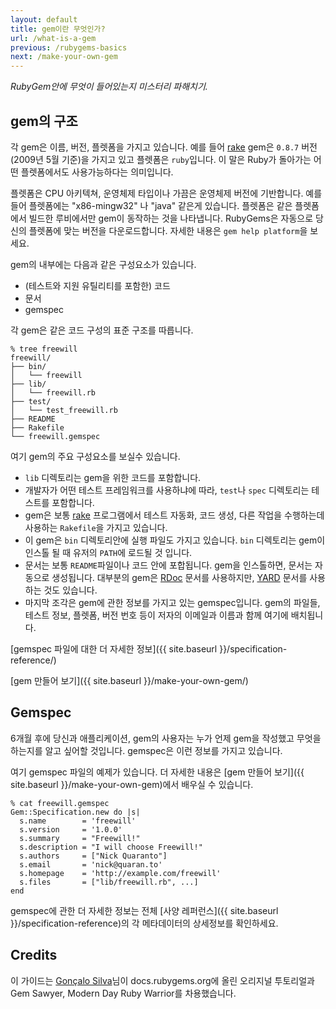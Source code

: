 ```yaml
---
layout: default
title: gem이란 무엇인가?
url: /what-is-a-gem
previous: /rubygems-basics
next: /make-your-own-gem
---
```


<em class="t-gray">RubyGem안에 무엇이 들어있는지 미스터리 파해치기.</em>

gem의 구조
------------------

각 gem은 이름, 버전, 플렛폼을 가지고 있습니다. 예를 들어
[rake](http://rubygems.org/gems/rake) gem은 `0.8.7` 버전 (2009년 5월 기준)을
가지고 있고 플렛폼은 `ruby`입니다. 이 말은 Ruby가 돌아가는 어떤 플렛폼에서도
사용가능하다는 의미입니다.

플렛폼은 CPU 아키텍쳐, 운영체제 타입이나 가끔은 운영체제 버전에 기반합니다.
예를 들어 플렛폼에는 "x86-mingw32" 나 "java" 같은게 있습니다. 플렛폼은
같은 플렛폼에서 빌드한 루비에서만 gem이 동작하는 것을 나타냅니다. RubyGems은
자동으로 당신의 플렛폼에 맞는 버전을 다운로드합니다. 자세한 내용은
`gem help platform`을 보세요.

gem의 내부에는 다음과 같은 구성요소가 있습니다.

* (테스트와 지원 유틸리티를 포함한) 코드
* 문서
* gemspec

각 gem은 같은 코드 구성의 표준 구조를 따릅니다.

    % tree freewill
    freewill/
    ├── bin/
    │   └── freewill
    ├── lib/
    │   └── freewill.rb
    ├── test/
    │   └── test_freewill.rb
    ├── README
    ├── Rakefile
    └── freewill.gemspec

여기 gem의 주요 구성요소를 보실수 있습니다.

* `lib` 디렉토리는 gem을 위한 코드를 포함합니다.
* 개발자가 어떤 테스트 프레임워크를 사용하냐에 따라, `test`나 `spec` 디렉토리는
  테스트를 포함합니다.
* gem은 보통 [rake](https://rubygems.org/gems/rake) 프로그램에서 테스트 자동화,
  코드 생성, 다른 작업을 수행하는데 사용하는  `Rakefile`을 가지고 있습니다.
* 이 gem은 `bin` 디렉토리안에 실행 파일도 가지고 있습니다. `bin` 디렉토리는 gem이
  인스톨 될 때 유저의 `PATH`에 로드될 것 입니다.
* 문서는 보통 `README`파일이나 코드 안에 포합됩니다. gem을 인스톨하면, 문서는
  자동으로 생성됩니다. 대부분의 gem은 [RDoc](http://rdoc.sourceforge.net/doc/)
  문서를 사용하지만, [YARD](http://yardoc.org/) 문서를 사용하는 것도 있습니다.
* 마지막 조각은 gem에 관한 정보를 가지고 있는 gemspec입니다.
  gem의 파일들, 테스트 정보, 플렛폼, 버전 번호 등이 저자의 이메일과 이름과 함께
  여기에 배치됩니다.

[gemspec 파일에 대한 더 자세한 정보]({{ site.baseurl }}/specification-reference/)

[gem 만들어 보기]({{ site.baseurl }}/make-your-own-gem/)

Gemspec
-----------

6개월 후에 당신과 애플리케이션, gem의 사용자는 누가 언제 gem을 작성했고 무엇을
하는지를 알고 싶어할 것입니다. gemspec은 이런 정보를 가지고 있습니다.

여기 gemspec 파일의 예제가 있습니다. 더 자세한 내용은 [gem 만들어
보기]({{ site.baseurl }}/make-your-own-gem)에서 배우실 수 있습니다.

    % cat freewill.gemspec
    Gem::Specification.new do |s|
      s.name        = 'freewill'
      s.version     = '1.0.0'
      s.summary     = "Freewill!"
      s.description = "I will choose Freewill!"
      s.authors     = ["Nick Quaranto"]
      s.email       = 'nick@quaran.to'
      s.homepage    = 'http://example.com/freewill'
      s.files       = ["lib/freewill.rb", ...]
    end

gemspec에 관한 더 자세한 정보는 전체 [사양 레퍼런스]({{ site.baseurl }}/specification-reference)의
각 메타데이터의 상세정보를 확인하세요.

Credits
-------

이 가이드는 [Gonçalo Silva](https://twitter.com/#!/goncalossilva)님이
docs.rubygems.org에 올린 오리지널 투토리얼과
Gem Sawyer, Modern Day Ruby Warrior를 차용했습니다.
